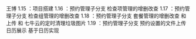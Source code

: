 王博 
 1.15 ：项目搭建 
 1.16 ：预约管理子分支 检查项管理的增删改查
 1.17 ：预约管理子分支 检查组管理的增删改查
 1.18 ：预约管理子分支 套餐管理的增删改查 和上传 和 七牛云的定时清理垃圾图片
 1.19 ：预约管理子分支 预约设置的文件上传 日历展示 基于日历实现